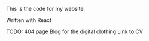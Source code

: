 This is the code for my website.

Written with React

TODO:
404 page
Blog for the digital clothing 
Link to CV